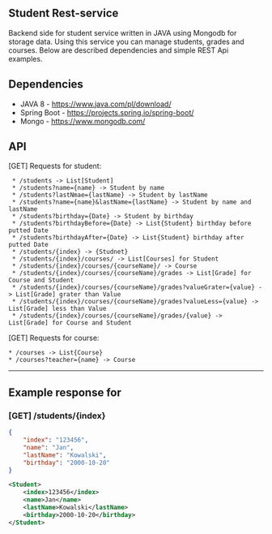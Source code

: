## Student Rest-service
Backend side for student service written in JAVA using Mongodb for storage data. Using this service you can manage students, grades and courses. Below are described dependencies and simple REST Api examples.

## Dependencies
* JAVA 8 - https://www.java.com/pl/download/
* Spring Boot - https://projects.spring.io/spring-boot/
* Mongo - https://www.mongodb.com/

## API

[GET] Requests for student:
```
 * /students -> List[Student]
 * /students?name={name} -> Student by name
 * /students?lastNmae={lastName} -> Student by lastName
 * /students?name={name}&lastName={lastName} -> Student by name and lastName
 * /students?birthday={Date} -> Student by birthday
 * /students?birthdayBefore={Date} -> List{Student} birthday before putted Date
 * /students?birthdayAfter={Date} -> List{Student} birthday after putted Date
 * /students/{index} -> {Studnet}
 * /students/{index}/courses/ -> List[Courses] for Student
 * /students/{index}/courses/{courseName}/ -> Course
 * /students/{index}/courses/{courseName}/grades -> List[Grade] for Course and Student
 * /students/{index}/courses/{courseName}/grades?valueGrater={value} -> List[Grade] grater than Value
 * /students/{index}/courses/{courseName}/grades?valueLess={value} -> List[Grade] less than Value
 * /students/{index}/courses/{courseName}/grades/{value} -> List[Grade] for Course and Student
```

[GET] Requests for course:
```
* /courses -> List{Course}
* /courses?teacher={name} -> Course
```



---

## Example response for 

### [GET] /students/{index}

```json
{
    "index": "123456",
    "name": "Jan",
    "lastName": "Kowalski",
    "birthday": "2000-10-20"
}
```

```xml
<Student>
    <index>123456</index>
    <name>Jan</name>
    <lastName>Kowalski</lastName>
    <birthday>2000-10-20</birthday>
</Student>
```
